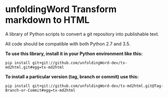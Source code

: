 # unfoldingWord Transform markdown to HTML

A library of Python scripts to convert a git repository into publishable text.

All code should be compatible with both Python 2.7 and 3.5.

__To use this library, install it in your Python environment like this:__

    pip install git+git://github.com/unfoldingWord-dev/tx-md2html.git#egg=tx-md2html

__To install a particular version (tag, branch or commit) use this:__

    pip install git+git://github.com/unfoldingWord-dev/tx-md2html.git@Tag-Branch-or-Commit#egg=tx-md2html
